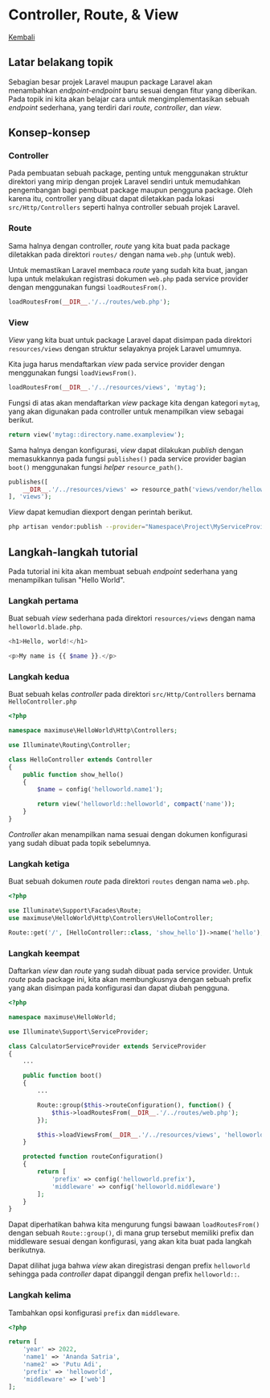 # Controller, Route, & View

[Kembali](readme.md)

## Latar belakang topik

Sebagian besar projek Laravel maupun package Laravel akan menambahkan *endpoint-endpoint* baru sesuai dengan fitur yang diberikan. Pada topik ini kita akan belajar cara untuk mengimplementasikan sebuah *endpoint* sederhana, yang terdiri dari *route*, *controller*, dan *view*.

## Konsep-konsep

### Controller

Pada pembuatan sebuah package, penting untuk menggunakan struktur direktori yang mirip dengan projek Laravel sendiri untuk memudahkan pengembangan bagi pembuat package maupun pengguna package. Oleh karena itu, controller yang dibuat dapat diletakkan pada lokasi `src/Http/Controllers` seperti halnya controller sebuah projek Laravel.

### Route

Sama halnya dengan controller, *route* yang kita buat pada package diletakkan pada direktori `routes/` dengan nama `web.php` (untuk web).

Untuk memastikan Laravel membaca *route* yang sudah kita buat, jangan lupa untuk melakukan registrasi dokumen `web.php` pada service provider dengan menggunakan fungsi `loadRoutesFrom()`.

```php
loadRoutesFrom(__DIR__.'/../routes/web.php');
```

### View

*View* yang kita buat untuk package Laravel dapat disimpan pada direktori `resources/views` dengan struktur selayaknya projek Laravel umumnya.

Kita juga harus mendaftarkan *view* pada service provider dengan menggunakan fungsi `loadViewsFrom()`.

```php
loadRoutesFrom(__DIR__.'/../resources/views', 'mytag');
```

Fungsi di atas akan mendaftarkan *view* package kita dengan kategori `mytag`, yang akan digunakan pada controller untuk menampilkan view sebagai berikut.

```php
return view('mytag::directory.name.exampleview');
```

Sama halnya dengan konfigurasi, *view* dapat dilakukan *publish* dengan memasukkannya pada fungsi `publishes()` pada service provider bagian `boot()` menggunakan fungsi *helper* `resource_path()`.

```php
publishes([
    __DIR__.'/../resources/views' => resource_path('views/vendor/helloworld'),
], 'views');
```

*View* dapat kemudian diexport dengan perintah berikut.

```sh
php artisan vendor:publish --provider="Namespace\Project\MyServiceProvider" --tag="views"
```

## Langkah-langkah tutorial

Pada tutorial ini kita akan membuat sebuah *endpoint* sederhana yang menampilkan tulisan "Hello World".

### Langkah pertama

Buat sebuah *view* sederhana pada direktori `resources/views` dengan nama `helloworld.blade.php`.

```php
<h1>Hello, world!</h1>

<p>My name is {{ $name }}.</p>
```

### Langkah kedua

Buat sebuah kelas *controller* pada direktori `src/Http/Controllers` bernama `HelloController.php`

```php
<?php

namespace maximuse\HelloWorld\Http\Controllers;

use Illuminate\Routing\Controller;

class HelloController extends Controller
{
    public function show_hello()
    {
        $name = config('helloworld.name1');

        return view('helloworld::helloworld', compact('name'));
    }
}
```

*Controller* akan menampilkan nama sesuai dengan dokumen konfigurasi yang sudah dibuat pada topik sebelumnya.

### Langkah ketiga

Buat sebuah dokumen *route* pada direktori `routes` dengan nama `web.php`.

```php
<?php

use Illuminate\Support\Facades\Route;
use maximuse\HelloWorld\Http\Controllers\HelloController;

Route::get('/', [HelloController::class, 'show_hello'])->name('hello');
```

### Langkah keempat

Daftarkan *view* dan *route* yang sudah dibuat pada service provider. Untuk *route* pada package ini, kita akan membungkusnya dengan sebuah prefix yang akan disimpan pada konfigurasi dan dapat diubah pengguna.

```php
<?php

namespace maximuse\HelloWorld;

use Illuminate\Support\ServiceProvider;

class CalculatorServiceProvider extends ServiceProvider
{
    ...

    public function boot()
    {
        ...

        Route::group($this->routeConfiguration(), function() {
            $this->loadRoutesFrom(__DIR__.'/../routes/web.php');
        });

        $this->loadViewsFrom(__DIR__.'/../resources/views', 'helloworld');
    }

    protected function routeConfiguration()
    {
        return [
            'prefix' => config('helloworld.prefix'),
            'middleware' => config('helloworld.middleware')
        ];
    }
}
```

Dapat diperhatikan bahwa kita mengurung fungsi bawaan `loadRoutesFrom()` dengan sebuah `Route::group()`, di mana grup tersebut memiliki prefix dan middleware sesuai dengan konfigurasi, yang akan kita buat pada langkah berikutnya.

Dapat dilihat juga bahwa *view* akan diregistrasi dengan prefix `helloworld` sehingga pada *controller* dapat dipanggil dengan prefix `helloworld::`.

### Langkah kelima

Tambahkan opsi konfigurasi `prefix` dan `middleware`.

```php
<?php

return [
    'year' => 2022,
    'name1' => 'Ananda Satria',
    'name2' => 'Putu Adi',
    'prefix' => 'helloworld',
    'middleware' => ['web']
];
```
